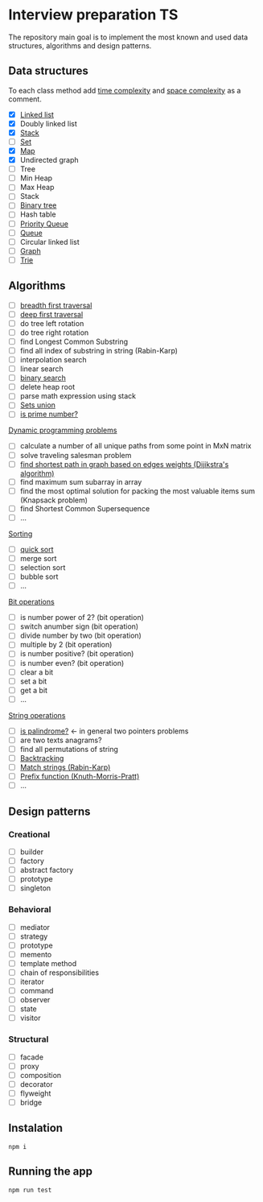# Interview preparation TS

The repository main goal is to implement the most known and used data structures, algorithms and design patterns.

## Data structures

To each class method add [time complexity](https://interviews.school/timecomplexity) and [space complexity](https://en.wikipedia.org/wiki/Space_complexity) as a comment.

- [x] [Linked list](https://interviews.school/linkedlist)
- [x] Doubly linked list
- [x] [Stack](https://interviews.school/stack)
- [ ] [Set](https://interviews.school/setsmaps)
- [x] [Map](https://interviews.school/setsmaps)
- [x] Undirected graph
- [ ] Tree
- [ ] Min Heap
- [ ] Max Heap
- [ ] Stack
- [ ] [Binary tree](https://interviews.school/binarytrees)
- [ ] Hash table
- [ ] [Priority Queue](https://interviews.school/priorityqueue)
- [ ] [Queue](https://interviews.school/priorityqueue)
- [ ] Circular linked list
- [ ] [Graph](https://interviews.school/graphs)
- [ ] [Trie](https://interviews.school/trie)

## Algorithms

- [ ] [breadth first traversal](https://interviews.school/bfs)
- [ ] [deep first traversal](https://interviews.school/dfs)
- [ ] do tree left rotation
- [ ] do tree right rotation
- [ ] find Longest Common Substring
- [ ] find all index of substring in string (Rabin-Karp)
- [ ] interpolation search
- [ ] linear search
- [ ] [binary search](https://interviews.school/binarysearch)
- [ ] delete heap root
- [ ] parse math expression using stack
- [ ] [Sets union](https://cp-algorithms.com/data_structures/disjoint_set_union.html#naive-implementation)
- [ ] [is prime number?](https://interviews.school/math)

[Dynamic programming problems](https://interviews.school/dp)

- [ ] calculate a number of all unique paths from some point in MxN matrix
- [ ] solve traveling salesman problem
- [ ] [find shortest path in graph based on edges weights (Dijikstra's algorithm)](https://en.wikipedia.org/wiki/Dijkstra%27s_algorithm)
- [ ] find maximum sum subarray in array
- [ ] find the most optimal solution for packing the most valuable items sum (Knapsack problem)
- [ ] find Shortest Common Supersequence
- [ ] ...

[Sorting](https://interviews.school/sorting)

- [ ] [quick sort](https://en.wikipedia.org/wiki/Quicksort)
- [ ] merge sort
- [ ] selection sort
- [ ] bubble sort
- [ ] ...

[Bit operations](https://interviews.school/bits)

- [ ] is number power of 2? (bit operation)
- [ ] switch  anumber sign (bit operation)
- [ ] divide number by two (bit operation)
- [ ] multiple by 2 (bit operation)
- [ ] is number positive? (bit operation)
- [ ] is number even? (bit operation)
- [ ] clear a bit
- [ ] set a bit
- [ ] get a bit
- [ ] ...

[String operations](https://interviews.school/strings)

- [ ] [is palindrome?](https://interviews.school/twopointers) <- in general two pointers problems
- [ ] are two texts anagrams?
- [ ] find all permutations of string
- [ ] [Backtracking](https://interviews.school/backtracking)
- [ ] [Match strings (Rabin-Karp)](https://cp-algorithms.com/string/rabin-karp.html)
- [ ] [Prefix function (Knuth-Morris-Pratt)](https://cp-algorithms.com/string/prefix-function.html)
- [ ] ...

## Design patterns

### Creational

- [ ] builder
- [ ] factory
- [ ] abstract factory
- [ ] prototype
- [ ] singleton

### Behavioral

- [ ] mediator
- [ ] strategy
- [ ] prototype
- [ ] memento
- [ ] template method
- [ ] chain of responsibilities
- [ ] iterator
- [ ] command
- [ ] observer
- [ ] state
- [ ] visitor

### Structural

- [ ] facade
- [ ] proxy
- [ ] composition
- [ ] decorator
- [ ] flyweight
- [ ] bridge

## Instalation

`npm i`

## Running the app

`npm run test`
